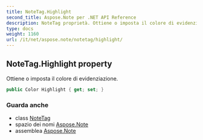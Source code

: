 ```yaml
---
title: NoteTag.Highlight
second_title: Aspose.Note per .NET API Reference
description: NoteTag proprietà. Ottiene o imposta il colore di evidenziazione.
type: docs
weight: 1160
url: /it/net/aspose.note/notetag/highlight/
---
```

## NoteTag.Highlight property

Ottiene o imposta il colore di evidenziazione.

```csharp
public Color Highlight { get; set; }
```

### Guarda anche

* class [NoteTag](../)
* spazio dei nomi [Aspose.Note](../../notetag/)
* assemblea [Aspose.Note](../../../)


